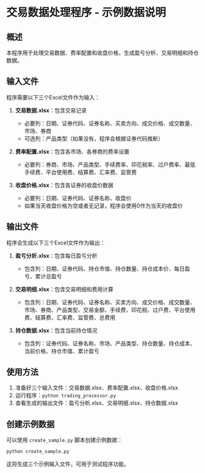 # 交易数据处理程序 - 示例数据说明

## 概述

本程序用于处理交易数据、费率配置和收盘价格，生成盈亏分析、交易明细和持仓数据。

## 输入文件

程序需要以下三个Excel文件作为输入：

1. **交易数据.xlsx**：包含交易记录
   - 必要列：日期、证券代码、证券名称、买卖方向、成交价格、成交数量、市场、券商
   - 可选列：产品类型（如果没有，程序会根据证券代码推断）

2. **费率配置.xlsx**：包含各市场、各券商的费率设置
   - 必要列：券商、市场、产品类型、手续费率、印花税率、过户费率、最低手续费、平台使用费、结算费、汇率费、监管费

3. **收盘价格.xlsx**：包含各证券的收盘价数据
   - 必要列：日期、证券代码、证券名称、收盘价
   - 如果当天收盘价格为空或者无记录，程序会使用0作为当天的收盘价

## 输出文件

程序会生成以下三个Excel文件作为输出：

1. **盈亏分析.xlsx**：包含每日盈亏分析
   - 包含列：日期、证券代码、持仓市值、持仓数量、持仓成本价、每日盈亏、累计总盈亏

2. **交易明细.xlsx**：包含交易明细和费用计算
   - 包含列：日期、证券代码、证券名称、买卖方向、成交价格、成交数量、市场、券商、产品类型、交易金额、手续费、印花税、过户费、平台使用费、结算费、汇率费、监管费、总费用

3. **持仓数据.xlsx**：包含当前持仓情况
   - 包含列：证券代码、证券名称、市场、产品类型、持仓数量、持仓成本、当前价格、持仓市值、累计盈亏

## 使用方法

1. 准备好三个输入文件：交易数据.xlsx、费率配置.xlsx、收盘价格.xlsx
2. 运行程序：`python trading_processor.py`
3. 查看生成的输出文件：盈亏分析.xlsx、交易明细.xlsx、持仓数据.xlsx

## 创建示例数据

可以使用 `create_sample.py` 脚本创建示例数据：

```bash
python create_sample.py
```

这将生成三个示例输入文件，可用于测试程序功能。